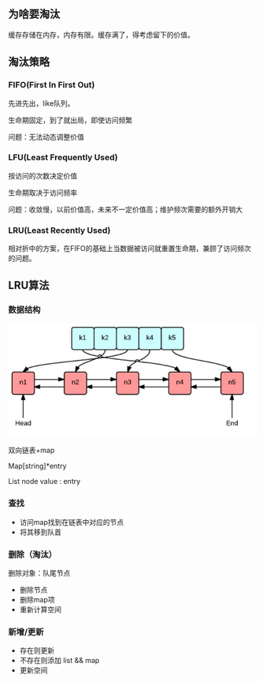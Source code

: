 ## 为啥要淘汰

缓存存储在内存，内存有限。缓存满了，得考虑留下的价值。

## 淘汰策略

### FIFO(First In First Out)

先进先出，like队列。

生命期固定，到了就出局，即使访问频繁

问题：无法动态调整价值

### LFU(Least Frequently Used)

按访问的次数决定价值

生命期取决于访问频率

问题：收敛慢，以前价值高，未来不一定价值高；维护频次需要的额外开销大

### LRU(Least Recently Used)

相对折中的方案，在FIFO的基础上当数据被访问就重置生命期，兼顾了访问频次的问题。



## LRU算法

### 数据结构

![lru](lru.jpg)

双向链表+map

Map[string]*entry

List node value : entry

### 查找

- 访问map找到在链表中对应的节点
- 将其移到队首

### 删除（淘汰）

删除对象：队尾节点

- 删除节点
- 删除map项
- 重新计算空间

### 新增/更新

- 存在则更新
- 不存在则添加 list && map
- 更新空间